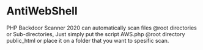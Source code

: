 # AntiWebShell
PHP Backdoor Scanner 2020 can automatically scan files @root directories or Sub-directories, 
Just simply put the script AWS.php @root directory public_html or place it on a folder that you want to spesific scan.
